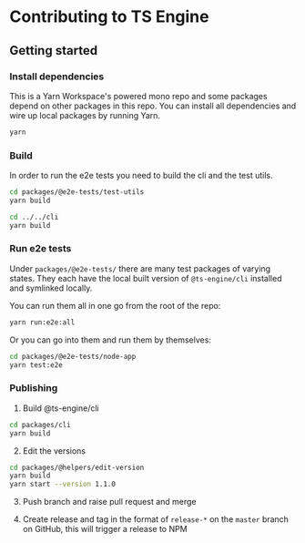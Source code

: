 # Contributing to TS Engine

## Getting started

### Install dependencies

This is a Yarn Workspace's powered mono repo and some packages depend on other packages in this repo. You can install all dependencies and wire up local packages by running Yarn.

```sh
yarn
```

### Build

In order to run the e2e tests you need to build the cli and the test utils.

```sh
cd packages/@e2e-tests/test-utils
yarn build

cd ../../cli
yarn build
```

### Run e2e tests

Under `packages/@e2e-tests/` there are many test packages of varying states. They each have the local built version of `@ts-engine/cli` installed and symlinked locally.

You can run them all in one go from the root of the repo:

```sh
yarn run:e2e:all
```

Or you can go into them and run them by themselves:

```sh
cd packages/@e2e-tests/node-app
yarn test:e2e
```

### Publishing

1. Build @ts-engine/cli

```sh
cd packages/cli
yarn build
```

2. Edit the versions

```sh
cd packages/@helpers/edit-version
yarn build
yarn start --version 1.1.0
```

3. Push branch and raise pull request and merge

4. Create release and tag in the format of `release-*` on the `master` branch on GitHub, this will trigger a release to NPM
